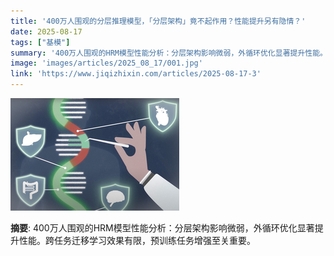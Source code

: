 ```yaml
---
title: '400万人围观的分层推理模型，「分层架构」竟不起作用？性能提升另有隐情？'
date: 2025-08-17
tags: ["基模"]
summary: '400万人围观的HRM模型性能分析：分层架构影响微弱，外循环优化显著提升性能。跨任务迁移学习效果有限，预训练任务增强至关重要。'
image: 'images/articles/2025_08_17/001.jpg'
link: 'https://www.jiqizhixin.com/articles/2025-08-17-3'
---
```

![400万人围观的分层推理模型，「分层架构」竟不起作用？性能提升另有隐情？](images/articles/2025_08_17/001.jpg)

**摘要**: 400万人围观的HRM模型性能分析：分层架构影响微弱，外循环优化显著提升性能。跨任务迁移学习效果有限，预训练任务增强至关重要。
